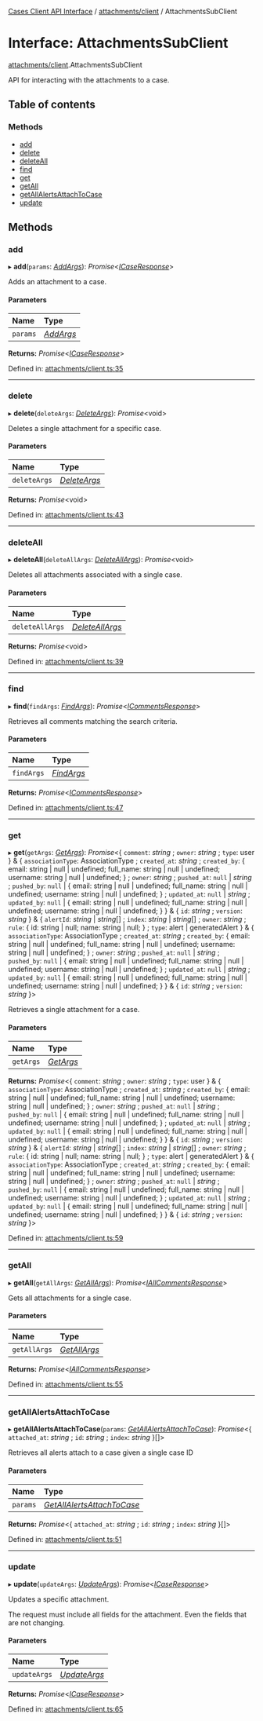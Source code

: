 [Cases Client API Interface](../cases_client_api.md) / [attachments/client](../modules/attachments_client.md) / AttachmentsSubClient

# Interface: AttachmentsSubClient

[attachments/client](../modules/attachments_client.md).AttachmentsSubClient

API for interacting with the attachments to a case.

## Table of contents

### Methods

- [add](attachments_client.attachmentssubclient.md#add)
- [delete](attachments_client.attachmentssubclient.md#delete)
- [deleteAll](attachments_client.attachmentssubclient.md#deleteall)
- [find](attachments_client.attachmentssubclient.md#find)
- [get](attachments_client.attachmentssubclient.md#get)
- [getAll](attachments_client.attachmentssubclient.md#getall)
- [getAllAlertsAttachToCase](attachments_client.attachmentssubclient.md#getallalertsattachtocase)
- [update](attachments_client.attachmentssubclient.md#update)

## Methods

### add

▸ **add**(`params`: [*AddArgs*](attachments_add.addargs.md)): *Promise*<[*ICaseResponse*](typedoc_interfaces.icaseresponse.md)\>

Adds an attachment to a case.

#### Parameters

| Name | Type |
| :------ | :------ |
| `params` | [*AddArgs*](attachments_add.addargs.md) |

**Returns:** *Promise*<[*ICaseResponse*](typedoc_interfaces.icaseresponse.md)\>

Defined in: [attachments/client.ts:35](https://github.com/jonathan-buttner/kibana/blob/0e98e105663/x-pack/plugins/cases/server/client/attachments/client.ts#L35)

___

### delete

▸ **delete**(`deleteArgs`: [*DeleteArgs*](attachments_delete.deleteargs.md)): *Promise*<void\>

Deletes a single attachment for a specific case.

#### Parameters

| Name | Type |
| :------ | :------ |
| `deleteArgs` | [*DeleteArgs*](attachments_delete.deleteargs.md) |

**Returns:** *Promise*<void\>

Defined in: [attachments/client.ts:43](https://github.com/jonathan-buttner/kibana/blob/0e98e105663/x-pack/plugins/cases/server/client/attachments/client.ts#L43)

___

### deleteAll

▸ **deleteAll**(`deleteAllArgs`: [*DeleteAllArgs*](attachments_delete.deleteallargs.md)): *Promise*<void\>

Deletes all attachments associated with a single case.

#### Parameters

| Name | Type |
| :------ | :------ |
| `deleteAllArgs` | [*DeleteAllArgs*](attachments_delete.deleteallargs.md) |

**Returns:** *Promise*<void\>

Defined in: [attachments/client.ts:39](https://github.com/jonathan-buttner/kibana/blob/0e98e105663/x-pack/plugins/cases/server/client/attachments/client.ts#L39)

___

### find

▸ **find**(`findArgs`: [*FindArgs*](attachments_get.findargs.md)): *Promise*<[*ICommentsResponse*](typedoc_interfaces.icommentsresponse.md)\>

Retrieves all comments matching the search criteria.

#### Parameters

| Name | Type |
| :------ | :------ |
| `findArgs` | [*FindArgs*](attachments_get.findargs.md) |

**Returns:** *Promise*<[*ICommentsResponse*](typedoc_interfaces.icommentsresponse.md)\>

Defined in: [attachments/client.ts:47](https://github.com/jonathan-buttner/kibana/blob/0e98e105663/x-pack/plugins/cases/server/client/attachments/client.ts#L47)

___

### get

▸ **get**(`getArgs`: [*GetArgs*](attachments_get.getargs.md)): *Promise*<{ `comment`: *string* ; `owner`: *string* ; `type`: user  } & { `associationType`: AssociationType ; `created_at`: *string* ; `created_by`: { email: string \| null \| undefined; full\_name: string \| null \| undefined; username: string \| null \| undefined; } ; `owner`: *string* ; `pushed_at`: ``null`` \| *string* ; `pushed_by`: ``null`` \| { email: string \| null \| undefined; full\_name: string \| null \| undefined; username: string \| null \| undefined; } ; `updated_at`: ``null`` \| *string* ; `updated_by`: ``null`` \| { email: string \| null \| undefined; full\_name: string \| null \| undefined; username: string \| null \| undefined; }  } & { `id`: *string* ; `version`: *string*  } & { `alertId`: *string* \| *string*[] ; `index`: *string* \| *string*[] ; `owner`: *string* ; `rule`: { id: string \| null; name: string \| null; } ; `type`: alert \| generatedAlert  } & { `associationType`: AssociationType ; `created_at`: *string* ; `created_by`: { email: string \| null \| undefined; full\_name: string \| null \| undefined; username: string \| null \| undefined; } ; `owner`: *string* ; `pushed_at`: ``null`` \| *string* ; `pushed_by`: ``null`` \| { email: string \| null \| undefined; full\_name: string \| null \| undefined; username: string \| null \| undefined; } ; `updated_at`: ``null`` \| *string* ; `updated_by`: ``null`` \| { email: string \| null \| undefined; full\_name: string \| null \| undefined; username: string \| null \| undefined; }  } & { `id`: *string* ; `version`: *string*  }\>

Retrieves a single attachment for a case.

#### Parameters

| Name | Type |
| :------ | :------ |
| `getArgs` | [*GetArgs*](attachments_get.getargs.md) |

**Returns:** *Promise*<{ `comment`: *string* ; `owner`: *string* ; `type`: user  } & { `associationType`: AssociationType ; `created_at`: *string* ; `created_by`: { email: string \| null \| undefined; full\_name: string \| null \| undefined; username: string \| null \| undefined; } ; `owner`: *string* ; `pushed_at`: ``null`` \| *string* ; `pushed_by`: ``null`` \| { email: string \| null \| undefined; full\_name: string \| null \| undefined; username: string \| null \| undefined; } ; `updated_at`: ``null`` \| *string* ; `updated_by`: ``null`` \| { email: string \| null \| undefined; full\_name: string \| null \| undefined; username: string \| null \| undefined; }  } & { `id`: *string* ; `version`: *string*  } & { `alertId`: *string* \| *string*[] ; `index`: *string* \| *string*[] ; `owner`: *string* ; `rule`: { id: string \| null; name: string \| null; } ; `type`: alert \| generatedAlert  } & { `associationType`: AssociationType ; `created_at`: *string* ; `created_by`: { email: string \| null \| undefined; full\_name: string \| null \| undefined; username: string \| null \| undefined; } ; `owner`: *string* ; `pushed_at`: ``null`` \| *string* ; `pushed_by`: ``null`` \| { email: string \| null \| undefined; full\_name: string \| null \| undefined; username: string \| null \| undefined; } ; `updated_at`: ``null`` \| *string* ; `updated_by`: ``null`` \| { email: string \| null \| undefined; full\_name: string \| null \| undefined; username: string \| null \| undefined; }  } & { `id`: *string* ; `version`: *string*  }\>

Defined in: [attachments/client.ts:59](https://github.com/jonathan-buttner/kibana/blob/0e98e105663/x-pack/plugins/cases/server/client/attachments/client.ts#L59)

___

### getAll

▸ **getAll**(`getAllArgs`: [*GetAllArgs*](attachments_get.getallargs.md)): *Promise*<[*IAllCommentsResponse*](typedoc_interfaces.iallcommentsresponse.md)\>

Gets all attachments for a single case.

#### Parameters

| Name | Type |
| :------ | :------ |
| `getAllArgs` | [*GetAllArgs*](attachments_get.getallargs.md) |

**Returns:** *Promise*<[*IAllCommentsResponse*](typedoc_interfaces.iallcommentsresponse.md)\>

Defined in: [attachments/client.ts:55](https://github.com/jonathan-buttner/kibana/blob/0e98e105663/x-pack/plugins/cases/server/client/attachments/client.ts#L55)

___

### getAllAlertsAttachToCase

▸ **getAllAlertsAttachToCase**(`params`: [*GetAllAlertsAttachToCase*](attachments_get.getallalertsattachtocase.md)): *Promise*<{ `attached_at`: *string* ; `id`: *string* ; `index`: *string*  }[]\>

Retrieves all alerts attach to a case given a single case ID

#### Parameters

| Name | Type |
| :------ | :------ |
| `params` | [*GetAllAlertsAttachToCase*](attachments_get.getallalertsattachtocase.md) |

**Returns:** *Promise*<{ `attached_at`: *string* ; `id`: *string* ; `index`: *string*  }[]\>

Defined in: [attachments/client.ts:51](https://github.com/jonathan-buttner/kibana/blob/0e98e105663/x-pack/plugins/cases/server/client/attachments/client.ts#L51)

___

### update

▸ **update**(`updateArgs`: [*UpdateArgs*](attachments_update.updateargs.md)): *Promise*<[*ICaseResponse*](typedoc_interfaces.icaseresponse.md)\>

Updates a specific attachment.

The request must include all fields for the attachment. Even the fields that are not changing.

#### Parameters

| Name | Type |
| :------ | :------ |
| `updateArgs` | [*UpdateArgs*](attachments_update.updateargs.md) |

**Returns:** *Promise*<[*ICaseResponse*](typedoc_interfaces.icaseresponse.md)\>

Defined in: [attachments/client.ts:65](https://github.com/jonathan-buttner/kibana/blob/0e98e105663/x-pack/plugins/cases/server/client/attachments/client.ts#L65)
